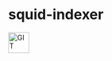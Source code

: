 # squid-indexer

<img style="height: 3em" src="https://seeklogo.com/images/G/github-logo-5F384D0265-seeklogo.com.png" alt="GIT" />
